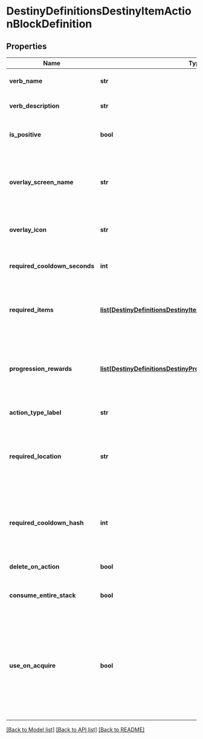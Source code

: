 # DestinyDefinitionsDestinyItemActionBlockDefinition

## Properties
Name | Type | Description | Notes
------------ | ------------- | ------------- | -------------
**verb_name** | **str** | Localized text for the verb of the action being performed. | [optional] 
**verb_description** | **str** | Localized text describing the action being performed. | [optional] 
**is_positive** | **bool** | The content has this property, however it&#39;s not entirely clear how it is used. | [optional] 
**overlay_screen_name** | **str** | If the action has an overlay screen associated with it, this is the name of that screen.Unfortunately, we cannot return the screen&#39;s data itself. | [optional] 
**overlay_icon** | **str** | The icon associated with the overlay screen for the action, if any. | [optional] 
**required_cooldown_seconds** | **int** | The number of seconds to delay before allowing this action to be performed again. | [optional] 
**required_items** | [**list[DestinyDefinitionsDestinyItemActionRequiredItemDefinition]**](DestinyDefinitionsDestinyItemActionRequiredItemDefinition.md) | If the action requires other items to exist or be destroyed, this isthe list of those items and requirements. | [optional] 
**progression_rewards** | [**list[DestinyDefinitionsDestinyProgressionRewardDefinition]**](DestinyDefinitionsDestinyProgressionRewardDefinition.md) | If performing this action earns you Progression, this is the list of progressions and values grantedfor those progressions by performing this action. | [optional] 
**action_type_label** | **str** | The internal identifier for the action. | [optional] 
**required_location** | **str** | Theoretically, an item could have a localized string for a hint about the location in whichthe action should be performed.  In practice, no items yet have this property. | [optional] 
**required_cooldown_hash** | **int** | The identifier hash for the Cooldown associated with this action.  We have not pulled this data yetfor you to have more data to use for cooldowns. | [optional] 
**delete_on_action** | **bool** | If true, the item is deleted when the action completes. | [optional] 
**consume_entire_stack** | **bool** | If true, the entire stack is deleted when the action completes. | [optional] 
**use_on_acquire** | **bool** | If true, this action will be performed as soon as you earn this item.Some rewards work this way, providing you a single item to pick up froma reward-granting vendor in-game and then immediately consuming itselfto provide you multiple items. | [optional] 

[[Back to Model list]](../README.md#documentation-for-models) [[Back to API list]](../README.md#documentation-for-api-endpoints) [[Back to README]](../README.md)


